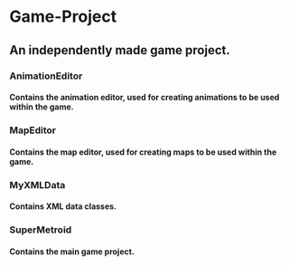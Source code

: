 # Game-Project
## An independently made game project. 
### AnimationEditor
#### Contains the animation editor, used for creating animations to be used within the game.
### MapEditor
#### Contains the map editor, used for creating maps to be used within the game.
### MyXMLData
#### Contains XML data classes.
### SuperMetroid
#### Contains the main game project.
